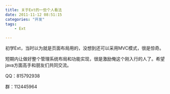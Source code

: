 ```yaml
---
title: 关于Ext的一些个人看法
date: 2011-11-12 08:51:15
categories: "开发"
tags:
	- Ext

---
```


初学Ext，当时以为就是页面布局用的，没想到还可以采用MVC模式，很是惊奇。

短期内让做好整个管理系统布局和功能实现，很是激励俺这个刚入行的人了。希望java方面高手和朋友们共同交流。



QQ：815792938

群：112445964

